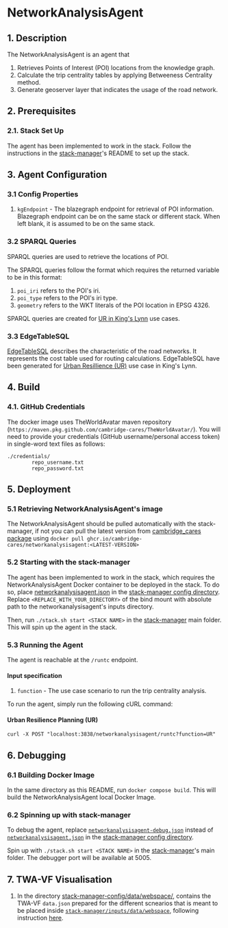 # NetworkAnalysisAgent
## 1. Description
The NetworkAnalysisAgent is an agent that
1) Retrieves Points of Interest (POI) locations from the knowledge graph.
2) Calculate the trip centrality tables by applying Betweeness Centrality method.
3) Generate geoserver layer that indicates the usage of the road network.

## 2. Prerequisites
### 2.1. Stack Set Up
The agent has been implemented to work in the stack. Follow the instructions in the [stack-manager]'s README to set up the stack.

## 3. Agent Configuration 
### 3.1 Config Properties
1) `kgEndpoint` - The blazegraph endpoint for retrieval of POI information. Blazegraph endpoint can be on the same stack or different stack. When left blank, it is assumed to be on the same stack.

### 3.2 SPARQL Queries
SPARQL queries are used to retrieve the locations of POI. 

The SPARQL queries follow the format which requires the returned variable to be in this format: 
1) `poi_iri` refers to the POI's iri. 
2) `poi_type` refers to the POI's iri type. 
3) `geometry` refers to the WKT literals of the POI location in EPSG 4326. 

SPARQL queries are created for [UR in King's Lynn](inputs/UR/POIqueries/) use cases.

### 3.3 EdgeTableSQL
[EdgeTableSQL](https://docs.pgrouting.org/2.5/en/pgRouting-concepts.html#description-of-the-edges-sql-query-for-dijkstra-like-functions) describes the characteristic of the road networks. It represents the cost table used for routing calculations. EdgeTableSQL have been generated for [Urban Resillience (UR)](inputs/UR/edgesSQLTable/) use case in King's Lynn.

## 4. Build
### 4.1. GitHub Credentials
The docker image uses TheWorldAvatar maven repository (`https://maven.pkg.github.com/cambridge-cares/TheWorldAvatar/`).
You will need to provide your credentials (GitHub username/personal access token) in single-word text files as follows:
```
./credentials/
        repo_username.txt
        repo_password.txt
```

## 5. Deployment
### 5.1 Retrieving NetworkAnalysisAgent's image
The NetworkAnalysisAgent should be pulled automatically with the stack-manager, if not you can pull the latest version from [cambridge_cares package](https://github.com/orgs/cambridge-cares/packages/container/package/networkanalysisagent) using `docker pull ghcr.io/cambridge-cares/networkanalysisagent:<LATEST-VERSION>`

### 5.2 Starting with the stack-manager
The agent has been implemented to work in the stack, which requires the NetworkAnalysisAgent Docker container to be deployed in the stack. To do so, place [networkanalysisagent.json](stack-manager-config/inputs/config/services/networkanalysisagent.json) in the [stack-manager config directory]. Replace `<REPLACE_WITH_YOUR_DIRECTORY>` of the bind mount with absolute path to the networkanalysisagent's inputs directory.   

Then, run `./stack.sh start <STACK NAME>` in the [stack-manager] main folder. This will spin up the agent in the stack.

### 5.3 Running the Agent
The agent is reachable at the `/runtc` endpoint.
#### Input specification
1) `function` - The use case scenario to run the trip centrality analysis.

To run the agent, simply run the following cURL command:

#### Urban Resilience Planning (UR)
```
curl -X POST "localhost:3838/networkanalysisagent/runtc?function=UR"
```

## 6. Debugging
### 6.1 Building Docker Image
In the same directory as this README, run `docker compose build`. This will build the NetworkAnalysisAgent local Docker Image. 

### 6.2 Spinning up with stack-manager
To debug the agent, replace [`networkanalysisagent-debug.json`](stack-manager-config/inputs/config/services/networkanalysisagent-debug.json) instead of [`networkanalysisagent.json`](stack-manager-config/inputs/config/services/networkanalysisagent.json) in the [stack-manager config directory]. 

Spin up with `./stack.sh start <STACK NAME>` in the [stack-manager]'s main folder.
The debugger port will be available at 5005.

## 7. TWA-VF Visualisation
1) In the directory [stack-manager-config/data/webspace/](stack-manager-config/data/webspace/), contains the TWA-VF `data.json` prepared for the different scnearios that is meant to be placed inside [`stack-manager/inputs/data/webspace`](https://github.com/cambridge-cares/TheWorldAvatar/tree/main/Deploy/stacks/dynamic/stack-manager/inputs/data), following instruction [here](https://github.com/cambridge-cares/TheWorldAvatar/tree/main/Deploy/stacks/dynamic/stack-manager#example---including-a-visualisation).


[stack-data-uploader]: https://github.com/cambridge-cares/TheWorldAvatar/tree/main/Deploy/stacks/dynamic/stack-data-uploader
[stack-manager]: https://github.com/cambridge-cares/TheWorldAvatar/tree/main/Deploy/stacks/dynamic/stack-manager
[stack-manager config directory]: https://github.com/cambridge-cares/TheWorldAvatar/tree/main/Deploy/stacks/dynamic/stack-manager/inputs/config/services
[inputs]: stack-data-uploader-inputs/
